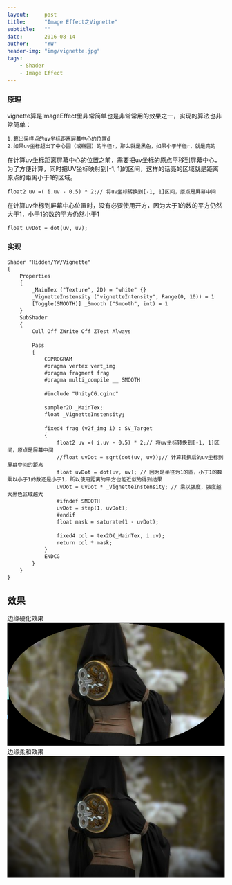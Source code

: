 ```yaml
---
layout:     post
title:      "Image Effect之Vignette"
subtitle:   ""
date:       2016-08-14
author: 	"YW"
header-img: "img/vignette.jpg"
tags:
    - Shader
    - Image Effect
---
```


### 原理
vignette算是ImageEffect里非常简单也是非常常用的效果之一，实现的算法也非常简单：

	1.算出采样点的uv坐标距离屏幕中心的位置d
	2.如果uv坐标超出了中心圆（或椭圆）的半径r，那么就是黑色，如果小于半径r，就是亮的
	
在计算uv坐标距离屏幕中心的位置之前，需要把uv坐标的原点平移到屏幕中心，为了方便计算，同时把UV坐标映射到[-1, 1]的区间，这样的话亮的区域就是距离原点的距离小于1的区域。
  
    float2 uv =( i.uv - 0.5) * 2;// 将uv坐标转换到[-1, 1]区间，原点是屏幕中间
	
在计算uv坐标到屏幕中心位置时，没有必要使用开方，因为大于1的数的平方仍然大于1，小于1的数的平方仍然小于1

    float uvDot = dot(uv, uv);   
	
### 实现
	Shader "Hidden/YW/Vignette"
	{
        Properties
	    {
            _MainTex ("Texture", 2D) = "white" {}
            _VignetteInstensity ("vignetteIntensity", Range(0, 10)) = 1
            [Toggle(SMOOTH)] _Smooth ("Smooth", int) = 1
        }
        SubShader
        {
            Cull Off ZWrite Off ZTest Always
    
            Pass
            {
                CGPROGRAM
                #pragma vertex vert_img
                #pragma fragment frag
                #pragma multi_compile __ SMOOTH
                
                #include "UnityCG.cginc"
                
                sampler2D _MainTex;
                float _VignetteInstensity;
                
                fixed4 frag (v2f_img i) : SV_Target
                {
                	float2 uv =( i.uv - 0.5) * 2;// 将uv坐标转换到[-1, 1]区间，原点是屏幕中间
                	//float uvDot = sqrt(dot(uv, uv));// 计算转换后的uv坐标到屏幕中间的距离		
                	float uvDot = dot(uv, uv); // 因为是半径为1的圆，小于1的数乘以小于1的数还是小于1，所以使用距离的平方也能近似的得到结果
                	uvDot = uvDot * _VignetteInstensity; // 乘以强度，强度越大黑色区域越大
                	#ifndef SMOOTH
                	uvDot = step(1, uvDot);		
                	#endif
                	float mask = saturate(1 - uvDot); 
                
                	fixed4 col = tex2D(_MainTex, i.uv);
                	return col * mask;
                }
                ENDCG
            }
        }
    }	
    
## 效果
边缘硬化效果
![alt text](/img/vignette1.jpg)
边缘柔和效果
![alt text](/img/vignette2.jpg)
